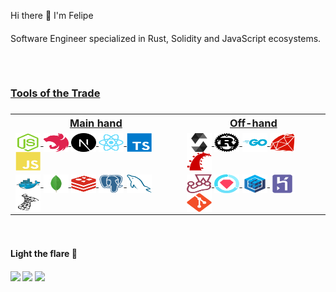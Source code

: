 Hi there 🔆 I'm Felipe
####
Software Engineer specialized in Rust, Solidity and JavaScript ecosystems.
##

<!--
**ferubio/ferubio** is a ✨ _special_ ✨ repository because its `README.md` (this file) appears on your GitHub profile.
-->

<div align="start">
  <a href="https://github.com/blockncounter">
<!--
  <img height="180em" src="https://github-readme-stats.vercel.app/api?username=blockncounter&show_icons=true&theme=tokyonight&include_all_commits=true&count_private=true"/>
  <img height="180em" src="https://github-readme-stats.vercel.app/api/top-langs/?username=blockncounter&layout=compact&langs_count=7&theme=tokyonight"/>
-->
</div>
<div style="display: inline_block"><br>
<h3>Tools of the Trade<h3/>
  
  <table>
    <tr>
      <th>Main hand</th>
      <th>Off-hand</th>
    </tr>
    <tr>
      <td>
        <img align="center" alt="Felipe-Nodejs" height="30" width="40" src="https://raw.githubusercontent.com/devicons/devicon/master/icons/nodejs/nodejs-original.svg">
        <img align="center" alt="Felipe-Nestjs" height="30" width="40" src="https://raw.githubusercontent.com/devicons/devicon/master/icons/nestjs/nestjs-plain.svg">
        <img align="center" alt="Felipe-Nextjs" height="30" width="40" src="https://raw.githubusercontent.com/devicons/devicon/master/icons/nextjs/nextjs-original.svg">
        <img align="center" alt="Felipe-React" height="30" width="40" src="https://raw.githubusercontent.com/devicons/devicon/master/icons/react/react-original.svg">
        <img align="center" alt="Felipe-Ts" height="30" width="40" src="https://raw.githubusercontent.com/devicons/devicon/master/icons/typescript/typescript-plain.svg">
        <img align="center" alt="Felipe-Js" height="30" width="40" src="https://raw.githubusercontent.com/devicons/devicon/master/icons/javascript/javascript-plain.svg">
      </td>
      <td>
        <img align="center" alt="Felipe-Solidity" height="30" width="40" src="https://raw.githubusercontent.com/devicons/devicon/master/icons/solidity/solidity-original.svg">
        <img align="center" alt="Felipe-Rust" height="30" width="40" src="https://raw.githubusercontent.com/devicons/devicon/master/icons/rust/rust-plain.svg">
        <img align="center" alt="Felipe-Go" height="30" width="40" src="https://raw.githubusercontent.com/devicons/devicon/master/icons/go/go-original-wordmark.svg">
        <img align="center" alt="Felipe-Ruby" height="30" width="40" src="https://raw.githubusercontent.com/devicons/devicon/master/icons/ruby/ruby-plain.svg">
        <img align="center" alt="Felipe-Rails" height="30" width="40" src="https://raw.githubusercontent.com/devicons/devicon/master/icons/rails/rails-plain.svg">
      </td>
    </tr>
    <tr>
      <td>
        <img align="center" alt="Felipe-Docker" height="30" width="40" src="https://raw.githubusercontent.com/devicons/devicon/master/icons/docker/docker-original.svg">
        <img align="center" alt="Felipe-MongoDB" height="30" width="40" src="https://raw.githubusercontent.com/devicons/devicon/master/icons/mongodb/mongodb-original.svg">
        <img align="center" alt="Felipe-Redis" height="30" width="40" src="https://raw.githubusercontent.com/devicons/devicon/master/icons/redis/redis-plain.svg">
        <img align="center" alt="Felipe-Postgre" height="30" width="40" src="https://raw.githubusercontent.com/devicons/devicon/master/icons/postgresql/postgresql-plain.svg">
        <img align="center" alt="Felipe-MySQL" height="30" width="40" src="https://raw.githubusercontent.com/devicons/devicon/master/icons/mysql/mysql-original.svg">
        <img align="center" alt="Felipe-SQLServer" height="30" width="40" src="https://raw.githubusercontent.com/devicons/devicon/master/icons/microsoftsqlserver/microsoftsqlserver-plain.svg">
      </td>
      <td>
        <img align="center" alt="Felipe-Jest" height="30" width="40" src="https://raw.githubusercontent.com/devicons/devicon/master/icons/jest/jest-plain.svg">
        <img align="center" alt="Felipe-RSpec" height="30" width="40" src="https://raw.githubusercontent.com/devicons/devicon/master/icons/rspec/rspec-original.svg">
        <img align="center" alt="Felipe-Sequelize" height="30" width="40" src="https://raw.githubusercontent.com/devicons/devicon/master/icons/sequelize/sequelize-original.svg">
        <img align="center" alt="Felipe-Heroku" height="30" width="40" src="https://raw.githubusercontent.com/devicons/devicon/master/icons/heroku/heroku-plain.svg">
        <img align="center" alt="Felipe-Git" height="30" width="40" src="https://raw.githubusercontent.com/devicons/devicon/master/icons/git/git-original.svg">
      </td>
    </tr>
  </table>
  </a>
</div> 

<br>

<h4>Light the flare 📧<h4/>
<div>
  <a href="https://felipe-rubio.koyeb.app/" target="_blank"><img src="https://img.shields.io/badge/Portfolio-blueviolet?style=for-the-badge" target="_blank"></a>
  <a href="https://www.linkedin.com/in/fewrux" target="_blank"><img src="https://img.shields.io/badge/-LinkedIn-%230077B5?style=for-the-badge&logo=linkedin&logoColor=white" target="_blank"></a>
  <a href="mailto:fewrux@gmail.com"><img src="https://img.shields.io/badge/Gmail-D14836?style=for-the-badge&logo=gmail&logoColor=white" target="_blank"></a>
</div>
